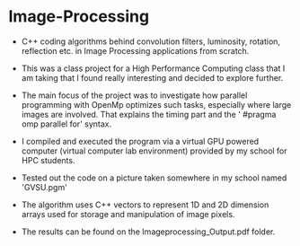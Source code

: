 # Image-Processing

* C++ coding algorithms behind convolution filters, luminosity, rotation, reflection etc. in Image Processing applications  from scratch.

* This was a class project for a High Performance Computing class that I am taking that I found really interesting and decided to explore further.

* The main focus of the project was to investigate how parallel programming with OpenMp optimizes such tasks, especially where large images are involved. That explains the timing part and the ' #pragma omp parallel for' syntax.

* I compiled and executed the program via a virtual GPU powered computer (virtual computer lab environment) provided by my school for HPC students. 

* Tested out the code on a picture taken somewhere in my school named 'GVSU.pgm'

* The algorithm uses C++ vectors to represent 1D and 2D dimension arrays used for storage and manipulation of image pixels.

* The results can be found on the Imageprocessing_Output.pdf folder.

